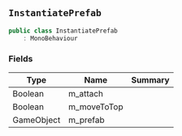 ## `InstantiatePrefab`

```csharp
public class InstantiatePrefab
    : MonoBehaviour
```

### Fields

| Type | Name | Summary | 
| --- | --- | --- | 
| Boolean | m_attach |  | 
| Boolean | m_moveToTop |  | 
| GameObject | m_prefab |  | 


